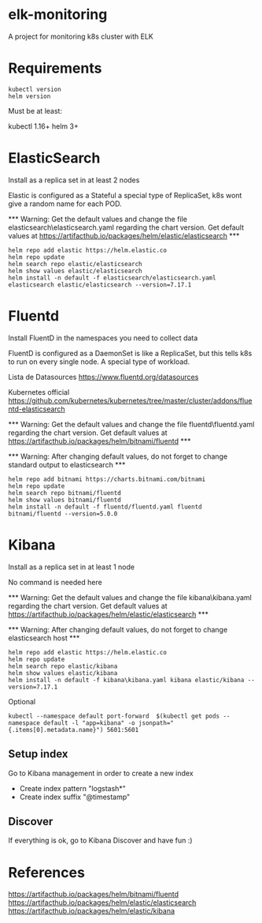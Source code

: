 # elk-monitoring
A project for monitoring k8s cluster with ELK

# Requirements

```
kubectl version 
helm version 
```

Must be at least:

kubectl 1.16+
helm 3+

# ElasticSearch
Install as a replica set in at least 2 nodes

Elastic is configured as a Stateful a special type of ReplicaSet, k8s wont give a random name for each POD.

*** Warning: Get the default values and change the file elasticsearch\elasticsearch.yaml regarding the chart version. Get default values at  https://artifacthub.io/packages/helm/elastic/elasticsearch ***

```
helm repo add elastic https://helm.elastic.co
helm repo update
helm search repo elastic/elasticsearch
helm show values elastic/elasticsearch
helm install -n default -f elasticsearch/elasticsearch.yaml elasticsearch elastic/elasticsearch --version=7.17.1
```


# Fluentd 
Install FluentD in the namespaces you need to collect data

FluentD is configured as a DaemonSet is like a ReplicaSet, but this tells k8s to run on every single node. A special type of workload.

Lista de Datasources https://www.fluentd.org/datasources

Kubernetes official
https://github.com/kubernetes/kubernetes/tree/master/cluster/addons/fluentd-elasticsearch


*** Warning: Get the default values and change the file fluentd\fluentd.yaml regarding the chart version. Get default values at  https://artifacthub.io/packages/helm/bitnami/fluentd ***

*** Warning: After changing default values, do not forget to change standard output to elasticsearch ***


```
helm repo add bitnami https://charts.bitnami.com/bitnami
helm repo update
helm search repo bitnami/fluentd
helm show values bitnami/fluentd
helm install -n default -f fluentd/fluentd.yaml fluentd bitnami/fluentd --version=5.0.0
```


# Kibana
Install as a replica set in at least 1 node

No command is needed here

*** Warning: Get the default values and change the file kibana\kibana.yaml regarding the chart version. Get default values at  https://artifacthub.io/packages/helm/elastic/elasticsearch ***

*** Warning: After changing default values, do not forget to change elasticsearch host ***

```
helm repo add elastic https://helm.elastic.co
helm repo update
helm search repo elastic/kibana
helm show values elastic/kibana
helm install -n default -f kibana\kibana.yaml kibana elastic/kibana --version=7.17.1
```

Optional

```
kubectl --namespace default port-forward  $(kubectl get pods --namespace default -l "app=kibana" -o jsonpath="{.items[0].metadata.name}") 5601:5601
```
 
## Setup index
Go to Kibana management in order to create a new index

- Create index pattern "logstash*"
- Create index suffix "@timestamp"

## Discover
If everything is ok, go to Kibana Discover and have fun :)


# References
https://artifacthub.io/packages/helm/bitnami/fluentd
https://artifacthub.io/packages/helm/elastic/elasticsearch
https://artifacthub.io/packages/helm/elastic/kibana